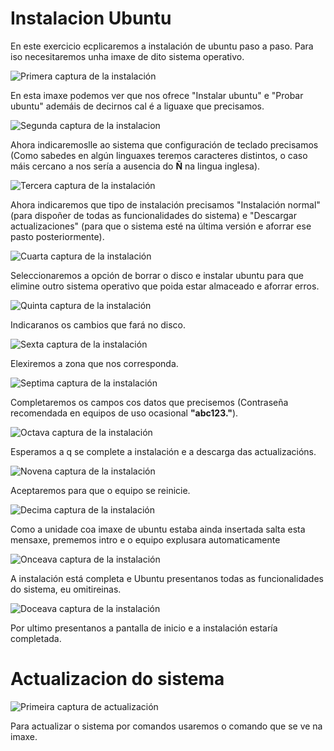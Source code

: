 # Instalacion Ubuntu

En este exercicio ecplicaremos a instalación de ubuntu paso a paso. Para iso necesitaremos unha imaxe de dito sistema operativo.

![Primera captura de la instalación](./capturas%20ubuntu/Captura1.PNG)

En esta imaxe podemos ver que nos ofrece "Instalar ubuntu" e "Probar ubuntu" ademáis de decirnos cal é a liguaxe que precisamos.

![Segunda captura de la instalacion](./capturas%20ubuntu/Captura2.PNG)

Ahora indicaremoslle ao sistema que configuración de teclado precisamos (Como sabedes en algún linguaxes teremos caracteres distintos, o caso máis cercano a nos sería a ausencia do **Ñ** na lingua inglesa).

![Tercera captura de la instalación](./capturas%20ubuntu/Captura3.PNG)

Ahora indicaremos que tipo de instalación precisamos "Instalación normal" (para dispoñer de todas as funcionalidades do sistema) e "Descargar actualizaciones" (para que o sistema esté na última versión e aforrar ese pasto posteriormente).

![Cuarta captura de la instalación](./capturas%20ubuntu/Captura4.PNG)

Seleccionaremos a opción de borrar o disco e instalar ubuntu para que elimine outro sistema operativo que poida estar almaceado e aforrar erros.

![Quinta captura de la instalación](./capturas%20ubuntu/Captura5.PNG)

Indicaranos os cambios que fará no disco.

![Sexta captura de la instalación](./capturas%20ubuntu/Captura6.PNG)

Elexiremos a zona que nos corresponda.

![Septima captura de la instalación](./capturas%20ubuntu/Captura7.PNG)

Completaremos os campos cos datos que precisemos (Contraseña recomendada en equipos de uso ocasional **"abc123."**).

![Octava captura de la instalación](./capturas%20ubuntu/Captura8.PNG)

Esperamos a q se complete a instalación e a descarga das actualizacións.

![Novena captura de la instalación](./capturas%20ubuntu/Captura9.PNG)

Aceptaremos para que o equipo se reinicie.

![Decima captura de la instalación](./capturas%20ubuntu/Captura10.PNG)

Como a unidade coa imaxe de ubuntu estaba ainda insertada salta esta mensaxe, prememos intro e o equipo explusara automaticamente

![Onceava captura de la instalación](./capturas%20ubuntu/Captura11.PNG)

A instalación está completa e Ubuntu presentanos todas as funcionalidades do sistema, eu omitireinas.

![Doceava captura de la instalación](./capturas%20ubuntu/Captura12.PNG)

Por ultimo presentanos a pantalla de inicio e a instalación estaría completada.

# Actualizacion do sistema

![Primeira captura de actualización](./capturas%20ubuntu/actualizar%20sistema%201.PNG)

Para actualizar o sistema por comandos usaremos o comando que se ve na imaxe.
